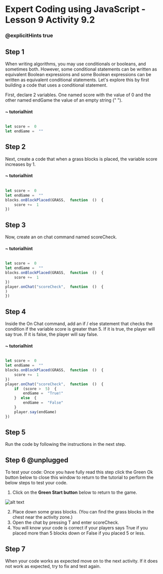 # Expert Coding using JavaScript - Lesson 9 Activity 9.2
### @explicitHints true

## Step 1

When writing algorithms, you may use conditionals or booleans, and sometimes both.  However, some conditional statements can be written as equivalent Boolean expressions and some Boolean expressions can be written as equivalent conditional statements.
Let's explore this by first building a code that uses a conditional statement. 

First, declare 2 variables. One named score with the value of 0 and the other named endGame the value of an empty string (" ").  

#### ~ tutorialhint
```javascript

let score =  0
let endGame =  ""

```

## Step 2

Next, create a code that when a grass blocks is placed, the variable score increases by 1. 

#### ~ tutorialhint
```javascript

let score =  0
let endGame =  ""
blocks.onBlockPlaced(GRASS,  function  ()  {
	score +=  1
})

```

## Step 3

Now, create an on chat command named scoreCheck.  

#### ~ tutorialhint
```javascript

let score =  0
let endGame =  ""
blocks.onBlockPlaced(GRASS,  function  ()  {
	score +=  1
})
player.onChat("scoreCheck",  function  ()  {
)
})

```

## Step 4

Inside the On Chat command, add an if / else statement that checks the condition if the variable score is greater than 5. If it is true, the player will say true.  If it is false, the player will say false. 


#### ~ tutorialhint
```javascript

let score =  0
let endGame =  ""
blocks.onBlockPlaced(GRASS,  function  ()  {
	score +=  1
})
player.onChat("scoreCheck",  function  ()  {
	if  (score >  5)  {
		endGame =  "True!"
	}  else  {
		endGame =  "False"
	}
	player.say(endGame)
})

```

## Step 5

Run the code by following the instructions in the next step.


## Step 6 @unplugged
To test your code:
Once you have fully read this step click the Green Ok button below to close this window to return to the tutorial to perform the below steps to test your code.

1. Click on the **Green Start button** below to return to the game.

  

![alt text](https://expertjs.codingcredentials.com/Lesson1/1.1/1.JPG?raw=true  "Start")

2. Place down some grass blocks. (You can find the grass blocks in the chest near the activity zone.)
3. Open the chat by pressing T and enter scoreCheck.  
4. You will know your code is correct if your players says True if you placed more than 5 blocks down or False if you placed 5 or less. 

## Step 7
When your code works as expected move on to the next activity.
If it does not work as expected, try to fix and test again.